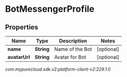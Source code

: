 # BotMessengerProfile


## Properties

| Name | Type | Description | Notes |
| ------------ | ------------- | ------------- | ------------- |
| **name** | **String** | Name of the Bot |  [optional] |
| **avatarUrl** | **String** | Avatar for Bot |  [optional] |




_com.mypurecloud.sdk.v2:platform-client-v2:229.1.0_
